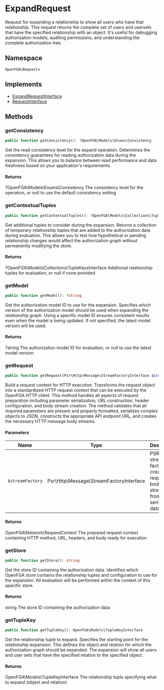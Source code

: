 # ExpandRequest

Request for expanding a relationship to show all users who have that relationship. This request returns the complete set of users and usersets that have the specified relationship with an object. It&#039;s useful for debugging authorization models, auditing permissions, and understanding the complete authorization tree.

## Namespace
`OpenFGA\Requests`

## Implements
* [ExpandRequestInterface](ExpandRequestInterface.md)
* [RequestInterface](RequestInterface.md)



## Methods
### getConsistency


```php
public function getConsistency(): ?OpenFGA\Models\Enums\Consistency
```

Get the read consistency level for the expand operation. Determines the consistency guarantees for reading authorization data during the expansion. This allows you to balance between read performance and data freshness based on your application&#039;s requirements.


#### Returns
?OpenFGA\Models\Enums\Consistency
 The consistency level for the operation, or null to use the default consistency setting

### getContextualTuples


```php
public function getContextualTuples(): ?OpenFGA\Models\Collections\TupleKeysInterface
```

Get additional tuples to consider during the expansion. Returns a collection of temporary relationship tuples that are added to the authorization data during evaluation. This allows you to test how hypothetical or pending relationship changes would affect the authorization graph without permanently modifying the store.


#### Returns
?OpenFGA\Models\Collections\TupleKeysInterface
 Additional relationship tuples for evaluation, or null if none provided

### getModel


```php
public function getModel(): ?string
```

Get the authorization model ID to use for the expansion. Specifies which version of the authorization model should be used when expanding the relationship graph. Using a specific model ID ensures consistent results even when the model is being updated. If not specified, the latest model version will be used.


#### Returns
?string
 The authorization model ID for evaluation, or null to use the latest model version

### getRequest


```php
public function getRequest(Psr\Http\Message\StreamFactoryInterface $streamFactory): OpenFGA\Network\RequestContext
```

Build a request context for HTTP execution. Transforms the request object into a standardized HTTP request context that can be executed by the OpenFGA HTTP client. This method handles all aspects of request preparation including parameter serialization, URL construction, header configuration, and body stream creation. The method validates that all required parameters are present and properly formatted, serializes complex objects to JSON, constructs the appropriate API endpoint URL, and creates the necessary HTTP message body streams.

#### Parameters
| Name | Type | Description |
|------|------|-------------|
| `$streamFactory` | Psr\Http\Message\StreamFactoryInterface | PSR-7 stream factory for creating request body streams from serialized data |

#### Returns
OpenFGA\Network\RequestContext
 The prepared request context containing HTTP method, URL, headers, and body ready for execution

### getStore


```php
public function getStore(): string
```

Get the store ID containing the authorization data. Identifies which OpenFGA store contains the relationship tuples and configuration to use for the expansion. All evaluation will be performed within the context of this specific store.


#### Returns
string
 The store ID containing the authorization data

### getTupleKey


```php
public function getTupleKey(): OpenFGA\Models\TupleKeyInterface
```

Get the relationship tuple to expand. Specifies the starting point for the relationship expansion. This defines the object and relation for which the authorization graph should be expanded. The expansion will show all users and user sets that have the specified relation to the specified object.


#### Returns
OpenFGA\Models\TupleKeyInterface
 The relationship tuple specifying what to expand (object and relation)

